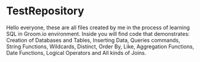 # TestRepository
Hello everyone, these are all files created by me in the process of learning SQL in Groom.io environment. Inside you will find code that demonstrates: Creation of Databases and Tables, Inserting Data, Queries commands, String Functions, Wildcards, Distinct, Order By, Like, Aggregation Functions, Date Functions, Logical Operators and All kinds of Joins.
